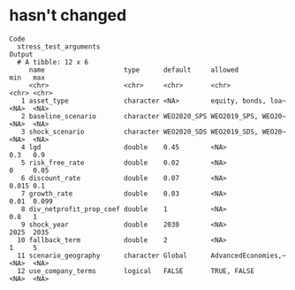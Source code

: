 # hasn't changed

    Code
      stress_test_arguments
    Output
      # A tibble: 12 x 6
         name                    type      default     allowed             min   max  
         <chr>                   <chr>     <chr>       <chr>               <chr> <chr>
       1 asset_type              character <NA>        equity, bonds, loa~ <NA>  <NA> 
       2 baseline_scenario       character WEO2020_SPS WEO2019_SPS, WEO20~ <NA>  <NA> 
       3 shock_scenario          character WEO2020_SDS WEO2019_SDS, WEO20~ <NA>  <NA> 
       4 lgd                     double    0.45        <NA>                0.3   0.9  
       5 risk_free_rate          double    0.02        <NA>                0     0.05 
       6 discount_rate           double    0.07        <NA>                0.015 0.1  
       7 growth_rate             double    0.03        <NA>                0.01  0.099
       8 div_netprofit_prop_coef double    1           <NA>                0.8   1    
       9 shock_year              double    2030        <NA>                2025  2035 
      10 fallback_term           double    2           <NA>                1     5    
      11 scenario_geography      character Global      AdvancedEconomies,~ <NA>  <NA> 
      12 use_company_terms       logical   FALSE       TRUE, FALSE         <NA>  <NA> 

